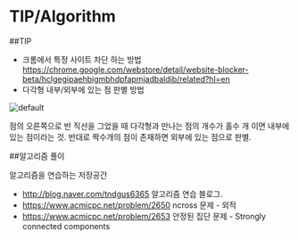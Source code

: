 # TIP/Algorithm
##TIP
- 크롬에서 특정 사이트 차단 하는 방법       
https://chrome.google.com/webstore/detail/website-blocker-beta/hclgegipaehbigmbhdpfapmjadbaldib/related?hl=en       
- 다각형 내부/외부에 있는 점 판별 방법

![default](https://cloud.githubusercontent.com/assets/19329620/16360799/9d5c0b5a-3baf-11e6-9ba0-09f02caa4dcf.JPG)

점의 오른쪽으로 반 직선을 그었을 때 다각형과 만나는 점의 개수가 홀수 개 이면 내부에 있는 점이라는 것.
반대로 짝수개의 점이 존재하면 외부에 있는 점으로 판별.        

##알고리즘 풀이 

알고리즘을 연습하는 저장공간
- http://blog.naver.com/tndgus6365 알고리즘 연습 블로그.      
- https://www.acmicpc.net/problem/2650 ncross 문제 - 외적        
- https://www.acmicpc.net/problem/2653 안정된 집단 문제 - Strongly connected components 
